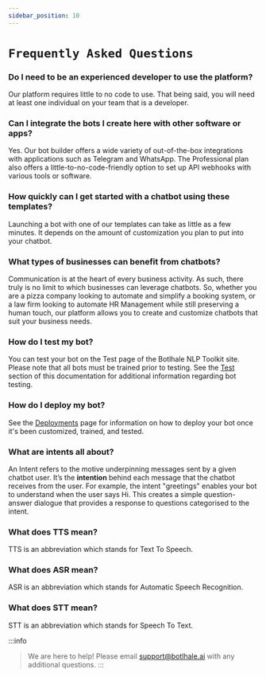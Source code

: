 ```yaml
---
sidebar_position: 10
---
```


# `Frequently Asked Questions`

### Do I need to be an experienced developer to use the platform? 

Our platform requires little to no code to use. That being said, you will need at least one individual on your team that is a developer.

### Can I integrate the bots I create here with other software or apps?

Yes. Our bot builder offers a wide variety of out-of-the-box integrations with applications such as Telegram and WhatsApp. The Professional plan also offers a little-to-no-code-friendly option to set up API webhooks with various tools or software.

### How quickly can I get started with a chatbot using these templates?

Launching a bot with one of our templates can take as little as a few minutes. It depends on the amount of customization you plan to put into your chatbot.

### What types of businesses can benefit from chatbots?

Communication is at the heart of every business activity. As such, there truly is no limit to which businesses can leverage chatbots. So, whether you are a pizza company looking to automate and simplify a booking system, or a law firm looking to automate HR Management while still preserving a human touch, our platform allows you to create and customize chatbots that suit your business needs.

### How do I test my bot?

You can test your bot on the Test page of the Botlhale NLP Toolkit site. Please note that all bots must be trained prior to testing. See the [Test](https://docs.botlhale.xyz/docs/Platform/bot-builder/Testing) section of this documentation for additional information regarding bot testing. 

### How do I deploy my bot?

See the [Deployments](https://docs.botlhale.xyz/docs/Platform/live-bots/Deployments) page for information on how to deploy your bot once it's been customized, trained, and tested.

### What are intents all about?

An Intent refers to the motive underpinning messages sent by a given chatbot user. It’s the **intention** behind each message that the chatbot receives from the user. For example, the intent "greetings" enables your bot to understand when the user says Hi. This creates a simple question-answer dialogue that provides a response to questions categorised to the intent.

### What does TTS mean?

TTS is an abbreviation which stands for Text To Speech.

### What does ASR mean?

ASR is an abbreviation which stands for Automatic Speech Recognition.

### What does STT mean?

STT is an abbreviation which stands for Speech To Text.

:::info
> We are here to help! Please email support@botlhale.ai with any additional questions.
:::
